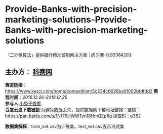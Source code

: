 # Provide-Banks-with-precision-marketing-solutions-Provide-Banks-with-precision-marketing-solutions
「二分类算法」提供银行精准营销解决方案 | 练习赛-0.93984283
## 主办方： [科赛网](https://www.kesci.com/) 

**赛道链接**：https://www.kesci.com/home/competition/5c234c6626ba91002bfdfdd3
**赛程时间**：*2018.12.26-2019.12.25*  
**参与人**:[小兔子乖乖](https://github.com/PandasCute)      
**百度云盘下载链接**:为避免数据丢失，提供数据集下载地址链接：链接：https://pan.baidu.com/s/1Nf76lIjWWTyn18HmQEpflg 提取码：p352    

**数据集解释**：train_set.csv为训练集，test_set.csv表示测试集
